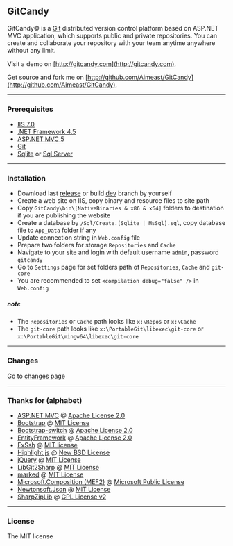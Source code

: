 ﻿## GitCandy
GitCandy© is a [Git](http://git-scm.com/documentation) distributed version control platform based on ASP.NET MVC application, which supports public and private repositories. You can create and collaborate your repository with your team anytime anywhere without any limit.

Visit a demo on [http://gitcandy.com](http://gitcandy.com).

Get source and fork me on [http://github.com/Aimeast/GitCandy](http://github.com/Aimeast/GitCandy).

---
### Prerequisites
* [IIS 7.0](http://www.iis.net/learn)
* [.NET Framework 4.5](http://www.microsoft.com/en-us/download/details.aspx?id=30653)
* [ASP.NET MVC 5](http://www.asp.net/mvc/tutorials/mvc-5)
* [Git](http://git-for-windows.github.io/)
* [Sqlite](http://system.data.sqlite.org/index.html/doc/trunk/www/downloads.wiki) or [Sql Server](http://www.microsoft.com/en-us/sqlserver/get-sql-server/try-it.aspx)

---
### Installation
* Download last [release](http://github.com/Aimeast/GitCandy/releases) or build [dev](http://github.com/Aimeast/GitCandy/dev) branch by yourself
* Create a web site on IIS, copy binary and resource files to site path
* Copy `GitCandy\bin\[NativeBinaries & x86 & x64]` folders to destination if you are publishing the website
* Create a database by `/Sql/Create.[Sqlite | MsSql].sql`, copy database file to `App_Data` folder if any
* Update connection string in `Web.config` file
* Prepare two folders for storage `Repositories` and `Cache`
* Navigate to your site and login with default username `admin`, password `gitcandy`
* Go to `Settings` page for set folders path of `Repositories`, `Cache` and `git-core`
* You are recommended to set `<compilation debug="false" />` in `Web.config`

##### *note*
* The `Repositories` or `Cache` path looks like `x:\Repos` or `x:\Cache`
* The `git-core` path looks like `x:\PortableGit\libexec\git-core` or `x:\PortableGit\mingw64\libexec\git-core`

---
### Changes
Go to [changes page](http://github.com/Aimeast/GitCandy/blob/dev/CHANGES.md)

---
### Thanks for (alphabet)
* [ASP.NET MVC](http://aspnetwebstack.codeplex.com/) @ [Apache License 2.0](http://aspnetwebstack.codeplex.com/license)
* [Bootstrap](http://github.com/twbs/bootstrap) @ [MIT License](http://github.com/twbs/bootstrap/blob/master/LICENSE)
* [Bootstrap-switch](http://github.com/nostalgiaz/bootstrap-switch) @ [Apache License 2.0](http://github.com/nostalgiaz/bootstrap-switch/blob/master/LICENSE)
* [EntityFramework](http://entityframework.codeplex.com/) @ [Apache License 2.0](http://entityframework.codeplex.com/license)
* [FxSsh](http://github.com/Aimeast/FxSsh) @ [MIT license](http://github.com/Aimeast/FxSsh/blob/master/LICENSE.md)
* [Highlight.js](http://github.com/isagalaev/highlight.js) @ [New BSD License](http://github.com/isagalaev/highlight.js/blob/master/LICENSE)
* [jQuery](http://github.com/jquery/jquery) @ [MIT License](http://github.com/jquery/jquery/blob/master/MIT-LICENSE.txt)
* [LibGit2Sharp](http://github.com/libgit2/libgit2sharp) @ [MIT License](http://github.com/libgit2/libgit2sharp/blob/master/LICENSE.md)
* [marked](http://github.com/chjj/marked) @ [MIT License](http://github.com/chjj/marked/blob/master/LICENSE)
* [Microsoft.Composition (MEF2)](http://mef.codeplex.com/) @ [Microsoft Public License](http://mef.codeplex.com/license)
* [Newtonsoft.Json](http://json.codeplex.com/) @ [MIT License](http://json.codeplex.com/license)
* [SharpZipLib](http://github.com/icsharpcode/SharpZipLib) @ [GPL License v2](http://github.com/icsharpcode/SharpZipLib/blob/master/doc/COPYING.txt)

---
### License
The MIT license
